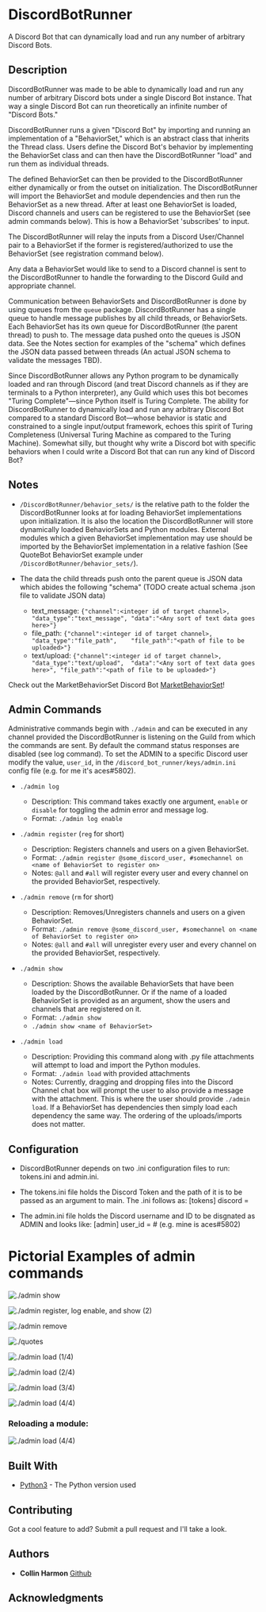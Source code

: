 # DiscordBotRunner

A Discord Bot that can dynamically load and run any number of arbitrary Discord Bots.

## Description
DiscordBotRunner was made to be able to dynamically load and run any number of arbitrary Discord bots under a single Discord Bot instance. That way a single Discord Bot can run theoretically an infinite number of "Discord Bots."

DiscordBotRunner runs a given "Discord Bot" by importing and running an implementation of a "BehaviorSet," which is an abstract class that inherits the Thread class. Users define the Discord Bot's behavior by implementing the BehaviorSet class and can then have the DiscordBotRunner "load" and run them as individual threads.

The defined BehaviorSet can then be provided to the DiscordBotRunner either dynamically or from the outset on initialization. The DiscordBotRunner will import the BehaviorSet and module dependencies and then run the BehaviorSet as a new thread.
After at least one BehaviorSet is loaded, Discord channels and users can be registered to use the BehaviorSet (see admin commands below). This is how a BehaviorSet 'subscribes' to input. 

The DiscordBotRunner will relay the inputs from a Discord User/Channel pair to a BehaviorSet if the former is registered/authorized to use the BehaviorSet (see registration command below).

Any data a BehaviorSet would like to send to a Discord channel is sent to the DiscordBotRunner to handle the forwarding to the Discord Guild and appropriate channel.

Communication between BehaviorSets and DiscordBotRunner is done by using queues from the `queue` package. DiscordBotRunner has a single queue to handle message publishes by all child threads, or BehaviorSets. Each BehaviorSet has its own queue for DiscordBotRunner (the parent thread) to push to. The message data pushed onto the queues is JSON data. See the Notes section for examples of the "schema" which defines the JSON data passed between threads (An actual JSON schema to validate the messages TBD).


Since DiscordBotRunner allows any Python program to be dynamically loaded and ran through Discord (and treat Discord channels as if they are terminals to a Python interpreter), any Guild which uses this bot becomes "Turing Complete"—since Python itself is Turing Complete. The ability for DiscordBotRunner to dynamically load and run any arbitrary Discord Bot compared to a standard Discord Bot—whose behavior is static and constrained to a single input/output framework, echoes this spirit of Turing Completeness (Universal Turing Machine as compared to the Turing Machine). Somewhat silly, but thought why write a Discord bot with specific behaviors when I could write a Discord Bot that can run any kind of Discord Bot?

## Notes

*	`/DiscordBotRunner/behavior_sets/` is the relative path to the folder the DiscordBotRunner looks at for loading BehaviorSet implementations upon initialization. It is also the location the DiscordBotRunner will store dynamically loaded BehaviorSets and Python modules. External modules which a given BehaviorSet implementation may use should be imported by the BehaviorSet implementation in a relative fashion (See QuoteBot BehaviorSet example under `/DiscordBotRunner/behavior_sets/`). 

*	The data the child threads push onto the parent queue is JSON data which abides the following "schema" (TODO create actual schema .json file to validate JSON data)
	*	text_message: `{"channel":<integer id of target channel>, "data_type":"text_message", "data":"<Any sort of text data goes here>"}`
	*	file_path:    `{"channel":<integer id of target channel>, "data_type":"file_path",    "file_path":"<path of file to be uploaded>"}`
	*	text/upload:  `{"channel":<integer id of target channel>, "data_type":"text/upload",  "data":"<Any sort of text data goes here>", "file_path":"<path of file to be uploaded>"}`

Check out the MarketBehaviorSet Discord Bot [MarketBehaviorSet](https://github.com/collinharmon/MarketBehaviorSet)!

## Admin Commands

Administrative commands begin with `./admin` and can be executed in any channel provided the DiscordBotRunner is listening on the Guild from which the commands are sent. By default the command status responses are disabled (see log command). To set the ADMIN to a specific Discord user modify the value, `user_id`, in the `/discord_bot_runner/keys/admin.ini` config file (e.g. for me it's aces#5802).

* `./admin log`
  * Description: This command takes exactly one argument, `enable` or `disable` for toggling the admin error and message log.
  * Format:      `./admin log enable`

* `./admin register` (`reg` for short)
	* Description: Registers channels and users on a given BehaviorSet.
	* Format:      `./admin register @some_discord_user, #somechannel on <name of BehaviorSet to register on>`
	* Notes:       `@all` and `#all` will register every user and every channel on the provided BehaviorSet, respectively.

* `./admin remove` (`rm` for short)
	* Description: Removes/Unregisters channels and users on a given BehaviorSet.
	* Format:      `./admin remove @some_discord_user, #somechannel on <name of BehaviorSet to register on>`
	* Notes:       `@all` and `#all` will unregister every user and every channel on the provided BehaviorSet, respectively.

* `./admin show`
	* Description: Shows the available BehaviorSets that have been loaded by the DiscordBotRunner. Or if the name of a loaded BehaviorSet is provided as an argument, show the users and channels that are registered on it.
	* Format:      `./admin show`
  * `./admin show <name of BehaviorSet>`

* `./admin load`
  * Description: Providing this command along with .py file attachments will attempt to load and import the Python modules.
  * Format:      `./admin load` with provided attachments
  * Notes:       Currently, dragging and dropping files into the Discord Channel chat box will prompt the user to also provide a message with the attachment. This is where the user should provide `./admin load`. If a BehaviorSet has dependencies then simply load each dependency the same way. The ordering of the uploads/imports does not matter.

## Configuration

* DiscordBotRunner depends on two .ini configuration files to run: tokens.ini and admin.ini.

* The tokens.ini file holds the Discord Token and the path of it is to be passed as an argument to main. The .ini follows as:
[tokens]
discord = <token>

* The admin.ini file holds the Discord username and ID to be disgnated as ADMIN and looks like:
[admin]
user_id = <name>#<id>  (e.g. mine is aces#5802)

# Pictorial Examples of admin commands

![./admin show](img/admin_show_1.PNG "`./admin show`")

![`./admin register, log enable, and show (2)`](img/admin_show_2.PNG)

![`./admin remove`](img/admin_remove.PNG)

![`./quotes`](img/quotes_get.PNG)

![`./admin load (1/4)`](img/admin_load_1.PNG)

![`./admin load (2/4)`](img/admin_load_2.PNG)

![`./admin load (3/4)`](img/admin_load_3_1.PNG)

![`./admin load (4/4)`](img/admin_load_3_2.PNG)

### Reloading a module:
![`./admin load (4/4)`](img/admin_load_reload.PNG)


## Built With

* [Python3](https://www.python.org/) - The Python version used

## Contributing

Got a cool feature to add? Submit a pull request and I'll take a look.

## Authors

* **Collin Harmon** [Github](https://github.com/CollinHarmon)

## Acknowledgments

